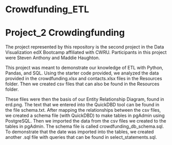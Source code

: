 # Crowdfunding_ETL
# Project_2 Crowdingfunding 
The project represented by this repository is the second project in the Data Visualization edX Bootcamp affiliated with CWRU. Participants in this project were Steven Anthony and Maddie Haughton.

This project was meant to demonstrate our knowledge of ETL with Python, Pandas, and SQL. Using the starter code provided, we analyzed the data provided in the crowdfunding.xlsx and contacts.xlsx files in the Resources folder. Then we created csv files that can also be found in the Resources folder.

These files were then the basis of our Entity Relationship Diagram, found in erd.png. The text that we entered into the QuickDBD tool can be found in the file schema.txt. After mapping the relationships between the csv files, we created a schema file (with QuickDBD) to make tables in pgAdmin using PostgreSQL. Then we imported the data from the csv files we created to the tables in pgAdmin. The schema file is called crowdfunding_db_schema.sql. To demonstrate that the date was imported into the tables, we created another .sql file with queries that can be found in select_statements.sql.